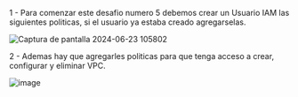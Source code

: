1 - Para comenzar este desafio numero 5 debemos crear un Usuario IAM las siguientes politicas, si el usuario ya estaba creado agregarselas.

![Captura de pantalla 2024-06-23 105802](https://github.com/Kidbuut/Desafios/assets/120615998/b7e39d18-37f9-4306-807f-6a38ee180053)

2 - Ademas hay que agregarles politicas para que tenga acceso a crear, configurar y eliminar VPC.

![image](https://github.com/Kidbuut/Desafios/assets/120615998/8a872d26-fa95-42e8-8ed5-74f130bac850)

